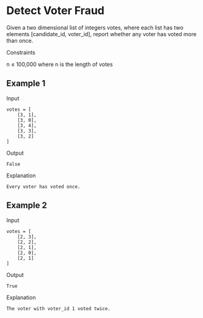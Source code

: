 # Detect Voter Fraud


Given a two dimensional list of integers votes, where each list has two elements [candidate_id, voter_id], report whether any voter has voted more than once.

Constraints

n ≤ 100,000 where n is the length of votes

## Example 1

Input
```
votes = [
    [3, 1],
    [3, 0],
    [3, 4],
    [3, 3],
    [3, 2]
]
```

Output
```
False
```

Explanation
```
Every voter has voted once.
```

## Example 2
Input
```
votes = [
    [2, 3],
    [2, 2],
    [2, 1],
    [2, 0],
    [2, 1]
]
```
Output
```
True
```
Explanation
```
The voter with voter_id 1 voted twice.
```

